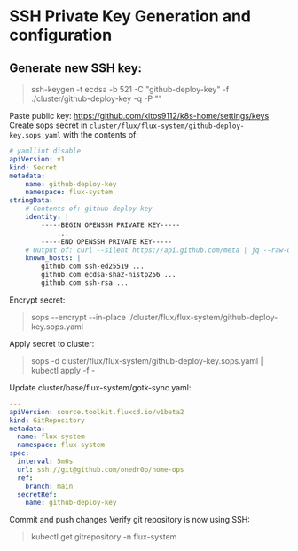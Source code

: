 # SSH Private Key Generation and configuration

## Generate new SSH key:

> ssh-keygen -t ecdsa -b 521 -C "github-deploy-key" -f ./cluster/github-deploy-key -q -P ""

Paste public key: https://github.com/kitos9112/k8s-home/settings/keys
Create sops secret in `cluster/flux/flux-system/github-deploy-key.sops.yaml` with the contents of:

```yaml
# yamllint disable
apiVersion: v1
kind: Secret
metadata:
    name: github-deploy-key
    namespace: flux-system
stringData:
    # Contents of: github-deploy-key
    identity: |
        -----BEGIN OPENSSH PRIVATE KEY-----
            ...
        -----END OPENSSH PRIVATE KEY-----
    # Output of: curl --silent https://api.github.com/meta | jq --raw-output '"github.com "+.ssh_keys[]'
    known_hosts: |
        github.com ssh-ed25519 ...
        github.com ecdsa-sha2-nistp256 ...
        github.com ssh-rsa ...
```

Encrypt secret:

> sops --encrypt --in-place ./cluster/flux/flux-system/github-deploy-key.sops.yaml

Apply secret to cluster:

> sops -d cluster/flux/flux-system/github-deploy-key.sops.yaml | kubectl apply -f -

Update cluster/base/flux-system/gotk-sync.yaml:

```yaml
---
apiVersion: source.toolkit.fluxcd.io/v1beta2
kind: GitRepository
metadata:
  name: flux-system
  namespace: flux-system
spec:
  interval: 5m0s
  url: ssh://git@github.com/onedr0p/home-ops
  ref:
    branch: main
  secretRef:
    name: github-deploy-key
```

Commit and push changes
Verify git repository is now using SSH:

> kubectl get gitrepository -n flux-system